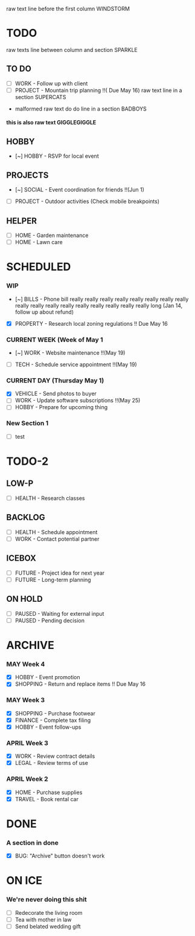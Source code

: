 raw text line before the first column WINDSTORM

# TODO
raw texts line between column and section SPARKLE

## TO DO
* [ ] WORK - Follow up with client
* [ ] PROJECT - Mountain trip planning !!( Due May 16)
raw text line in a section SUPERCATS
* malformed raw text do do line in a section BADBOYS
#### this is also raw text GIGGLEGIGGLE

## HOBBY
* [~] HOBBY - RSVP for local event

## PROJECTS
* [~] SOCIAL - Event coordination for friends !!(Jun 1)
* [ ] PROJECT - Outdoor activities (Check mobile breakpoints)

## HELPER
* [ ] HOME - Garden maintenance
* [ ] HOME - Lawn care

# SCHEDULED
### WIP
* [~] BILLS - Phone bill really really really really really really really really really really really really really really really really really long (Jan 14, follow up about refund)
* [x] PROPERTY - Research local zoning regulations !! Due May 16

### CURRENT WEEK (Week of May 1
* [~] WORK - Website maintenance !!(May 19)
* [ ] TECH - Schedule service appointment !!(May 19)

### CURRENT DAY (Thursday May 1)
* [x] VEHICLE - Send photos to buyer
* [ ] WORK - Update software subscriptions !!(May 25)
* [ ] HOBBY - Prepare for upcoming thing

### New Section 1
* [ ] test

# TODO-2
## LOW-P
* [ ] HEALTH - Research classes

## BACKLOG
* [ ] HEALTH - Schedule appointment
* [ ] WORK - Contact potential partner

## ICEBOX
* [ ] FUTURE - Project idea for next year
* [ ] FUTURE - Long-term planning

## ON HOLD
* [ ] PAUSED - Waiting for external input
* [ ] PAUSED - Pending decision

# ARCHIVE
### MAY Week 4
* [x] HOBBY - Event promotion
* [x] SHOPPING - Return and replace items !! Due May 16

### MAY Week 3
* [x] SHOPPING - Purchase footwear
* [x] FINANCE - Complete tax filing
* [x] HOBBY - Event follow-ups

### APRIL Week 3
* [x] WORK - Review contract details
* [x] LEGAL - Review terms of use

### APRIL Week 2
* [x] HOME - Purchase supplies
* [x] TRAVEL - Book rental car

# DONE
### A section in done
* [x] BUG: "Archive" button doesn't work

# ON ICE
### We're never doing this shit
* [ ] Redecorate the living room
* [ ] Tea with mother in law
* [ ] Send belated wedding gift